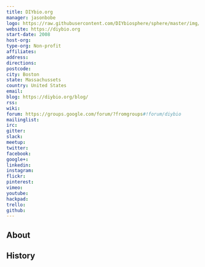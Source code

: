 ```yaml
---
title: DIYbio.org
manager: jasonbobe
logo: https://raw.githubusercontent.com/DIYbiosphere/sphere/master/img/Logo.png
website: https://diybio.org
start-date: 2008
host-org: 
type-org: Non-profit
affiliates: 
address: 
directions: 
postcode: 
city: Boston
state: Massachussets
country: United States
email: 
blog: https://diybio.org/blog/
rss: 
wiki: 
forum: https://groups.google.com/forum/?fromgroups#!forum/diybio
mailinglist: 
irc: 
gitter: 
slack: 
meetup: 
twitter: 
facebook: 
google+: 
linkedin: 
instagram: 
flickr: 
pinterest: 
vimeo: 
youtube: 
hackpad: 
trello: 
github: 
---
```


## About

## History
